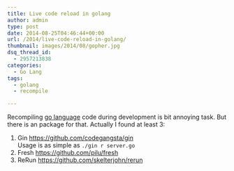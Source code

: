 ```yaml
---
title: Live code reload in golang
author: admin
type: post
date: 2014-08-25T04:46:44+00:00
url: /2014/live-code-reload-in-golang/
thumbnail: images/2014/08/gopher.jpg
dsq_thread_id:
  - 2957213838
categories:
  - Go Lang
tags:
  - golang
  - recompile

---
```

Recompiling [go language][1] code during development is bit annoying task. But there is an package for that. Actually I found at least 3:

<!--more-->

  1. Gin <https://github.com/codegangsta/gin>  
    Usage is as simple as `./gin r server.go`
  2. Fresh <https://github.com/pilu/fresh>
  3. ReRun <https://github.com/skelterjohn/rerun>

 [1]: http://golang.org/